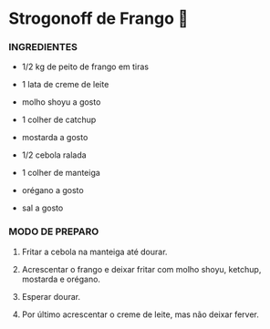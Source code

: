 # Strogonoff de Frango :chicken:

### INGREDIENTES

 - 1/2 kg de peito de frango em tiras

 - 1 lata de creme de leite

 - molho shoyu a gosto

 - 1 colher de catchup

 - mostarda a gosto

 - 1/2 cebola ralada

 - 1 colher de manteiga

 - orégano a gosto

 - sal a gosto

### MODO DE PREPARO

1. Fritar a cebola na manteiga até dourar.

1. Acrescentar o frango e deixar fritar com molho shoyu, ketchup, mostarda e orégano.

3. Esperar dourar.

4. Por último acrescentar o creme de leite, mas não deixar ferver.